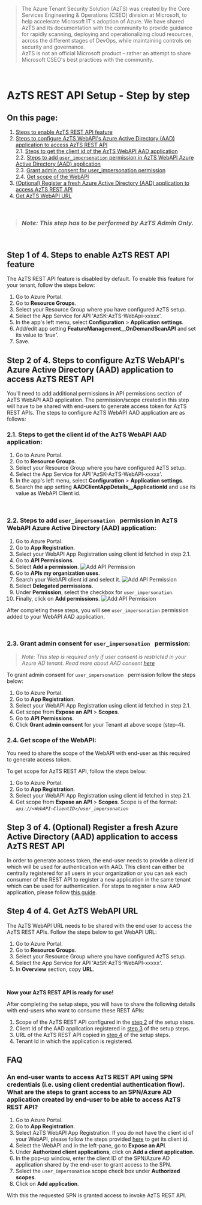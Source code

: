 > The Azure Tenant Security Solution (AzTS) was created by the Core Services Engineering & Operations (CSEO) division at Microsoft, to help accelerate Microsoft IT's adoption of Azure. We have shared AzTS and its documentation with the community to provide guidance for rapidly scanning, deploying and operationalizing cloud resources, across the different stages of DevOps, while maintaining controls on security and governance.
<br>AzTS is not an official Microsoft product – rather an attempt to share Microsoft CSEO's best practices with the community.

<br/>

# AzTS REST API Setup - Step by step

## On this page:

1. [Steps to enable AzTS REST API feature](Setup.md#step-1-of-4-steps-to-enable-azts-rest-api-feature)
2. [Steps to configure AzTS WebAPI's Azure Active Directory (AAD) application to access AzTS REST API](Setup.md#step-2-of-4-steps-to-configure-azts-webapis-azure-active-directory-aad-application-to-access-azts-rest-api) <br>
 2.1. [Steps to get the client id of the AzTS WebAPI AAD application](Setup.md#21-steps-to-get-the-client-id-of-the-azts-webapi-aad-application)<br>
 2.2. [Steps to add `user_impersonation` permission in AzTS WebAPI Azure Active Directory (AAD) application](Setup.md#22-steps-to-add-user_impersonation--permission-in-azts-webapi-azure-active-directory-aad-application) <br>
 2.3. [Grant admin consent for user_impersonation permission](Setup.md#23-grant-admin-consent-for-user_impersonation--permission)<br>
 2.4. [Get scope of the WebAPI](Setup.md#24-get-scope-of-the-webapi)
3. [(Optional) Register a fresh Azure Active Directory (AAD) application to access AzTS REST API](Setup.md#step-3-of-4-optional-register-a-fresh-azure-active-directory-aad-application-to-access-azts-rest-api)
4. [Get AzTS WebAPI URL](Setup.md#step-4-of-4-get-azts-webapi-url)

<br> 

> ### _Note: This step has to be performed by AzTS Admin Only._

<br>

## **Step 1 of 4.** Steps to enable AzTS REST API feature

The AzTS REST API feature is disabled by default. To enable this feature for your tenant, follow the steps below:

1. Go to Azure Portal.
2. Go to **Resource Groups**.
3. Select your Resource Group where you have configured AzTS setup.
4. Select the App Service for API 'AzSK-AzTS-WebApi-xxxxx'.
5. In the app's left menu, select **Configuration** > **Application settings**.
6. Add/edit app setting **FeatureManagement__OnDemandScanAPI** and set its value to _'true'_.
7. Save.

## **Step 2 of 4.** Steps to configure AzTS WebAPI's Azure Active Directory (AAD) application to access AzTS REST API 

You'll need to add additional permissions in API permissions section of AzTS WebAPI AAD application. The permission/scope created in this step will have to be shared with end-users to generate access token for AzTS REST APIs. The steps to configure AzTS WebAPI AAD application are as follows: 

### **2.1. Steps to get the client id of the AzTS WebAPI AAD application:**
1. Go to Azure Portal.
2. Go to **Resource Groups**.
3. Select your Resource Group where you have configured AzTS setup.
4. Select the App Service for API 'AzSK-AzTS-WebAPI-xxxxx'.
5. In the app's left menu, select **Configuration** > **Application settings**.
6. Search the app setting **AADClientAppDetails__ApplicationId** and use its value as WebAPI Client id.

<br>

### **2.2. Steps to add `user_impersonation ` permission in AzTS WebAPI Azure Active Directory (AAD) application:**

1. Go to Azure Portal.
2. Go to **App Registration**.
3. Select your WebAPI App Registration using client id fetched in step 2.1.
4. Go to **API Permissions**.
5. Select **Add a permission**.
![Add API Permission](../Images/07_AppRegistration_Grant_API_Permission.png)
6. Go to **APIs my organization uses**.
7. Search your WebAPI client id and select it.
![Add API Permission](../Images/07_AppRegistration_API_Permission.png)
8. Select **Delegated permissions**.
9. Under **Permission**, select the checkbox for `user_impersonation`.
10. Finally, click on **Add permissions**.
![Add API Permission](../Images/07_AppRegistration_Add_API_Permission.png)

After completing these steps, you will see `user_impersonation` permission added to your WebAPI AAD application.

<br>

### **2.3. Grant admin consent for `user_impersonation ` permission:**

> _Note: This step is required only if user consent is restricted in your Azure AD tenant. Read more about AAD consent [here](https://docs.microsoft.com/en-us/azure/active-directory/manage-apps/configure-user-consent?tabs=azure-portal)_

To grant admin consent for `user_impersonation ` permission follow the steps below:
1. Go to Azure Portal.
2. Go to **App Registration**.
3. Select your WebAPI App Registration using client id fetched in step 2.1.
4. Get scope from **Expose an API** > **Scopes**.
5. Go to **API Permissions**.
6. Click **Grant admin consent** for your Tenant at above scope (step-4).

### **2.4. Get scope of the WebAPI:**

You need to share the scope of the WebAPI with end-user as this required to generate access token.

To get scope for AzTS REST API, follow the steps below:
1. Go to Azure Portal.
2. Go to **App Registration**.
3. Select your WebAPI App Registration using client id fetched in step 2.1.
4. Get scope from **Expose an API** > **Scopes**. Scope is of the format: _`api://<WebAPI-ClientID>/user_impersonation `_

## **Step 3 of 4.** (Optional) Register a fresh Azure Active Directory (AAD) application to access AzTS REST API

In order to generate access token, the end-user needs to provide a client id which will be used for authentication with AAD. This client can either be centrally registered for all users in your organization or you can ask each consumer of the REST API to register a new application in the same tenant which can be used for authentication. For steps to register a new AAD application, please follow [this guide](https://docs.microsoft.com/en-us/azure/active-directory/develop/quickstart-register-app#register-an-application).

## **Step 4 of 4.** Get AzTS WebAPI URL

The AzTS WebAPI URL needs to be shared with the end user to access the AzTS REST APIs. Follow the steps below to get WebAPI URL:

1. Go to Azure Portal.
2. Go to **Resource Groups**.
3. Select your Resource Group where you have configured AzTS setup.
4. Select the App Service for API 'AzSK-AzTS-WebAPI-xxxxx'.
5. In **Overview** section, copy **URL**.

<br>

**Now your AzTS REST API is ready for use!**

After completing the setup steps, you will have to share the following details with end-users who want to consume these REST APIs:

1. Scope of the AzTS REST API configured in the [step 2](Setup.md#step-2-of-4-steps-to-configure-azts-webapis-azure-active-directory-aad-application-to-access-azts-rest-api) of the setup steps.
2. Client Id of the AAD application registered in [step 3](Setup.md#step-3-of-4-optional-register-an-fresh-azure-active-directory-aad-application-to-access-azts-rest-api) of the setup steps.
3. URL of the AzTS REST API copied in [step 4](Setup.md#step-4-of-4-get-azts-webapi-url) of the setup steps.
4. Tenant Id in which the application is registered.

## FAQ


### **An end-user wants to access AzTS REST API using SPN credentials (i.e. using client credential authentication flow). What are the steps to grant access to an SPN/Azure AD application created by end-user to be able to access AzTS REST API?**

1. Go to Azure Portal.
2. Go to **App Registration**.
3. Select AzTS WebAPI App Registration. If you do not have the client id of your WebAPI, please follow the steps provided [here](Set%20up.md#step-4-of-4-get-azts-webapi-url) to get its client id. 
4. Select the WebAPI and in the left-pane, go to **Expose an API**.
5. Under **Authorized client applications**, click on **Add a client application**.
6. In the pop-up window, enter the client ID of the SPN/Azure AD application shared by the end-user to grant access to the SPN. 
6. Select the `user_impersonation` scope check box under **Authorized scopes**.
7. Click on **Add application**.

With this the requested SPN is granted access to invoke AzTS REST API.
